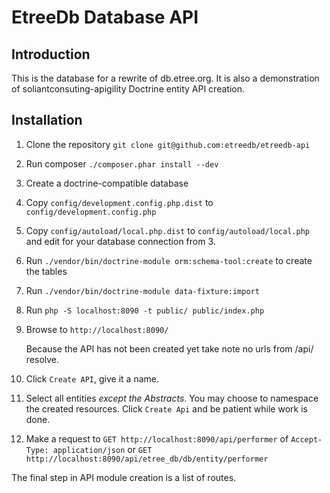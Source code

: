 EtreeDb Database API
=======================

Introduction
------------
This is the database for a rewrite of db.etree.org.  It is also a demonstration 
of soliantconsuting-apigility Doctrine entity API creation.

Installation
------------

1. Clone the repository  ```git clone git@github.com:etreedb/etreedb-api```

2. Run composer ```./composer.phar install --dev```

3. Create a doctrine-compatible database 

4. Copy ```config/development.config.php.dist``` to ```config/development.config.php```

5. Copy ```config/autoload/local.php.dist``` to ```config/autoload/local.php``` and edit for your database connection from 3.

6. Run ```./vendor/bin/doctrine-module orm:schema-tool:create``` to create the tables

7. Run ```./vendor/bin/doctrine-module data-fixture:import```

8. Run ```php -S localhost:8090 -t public/ public/index.php```

9. Browse to ```http://localhost:8090/```

    Because the API has not been created yet take note no urls from /api/ resolve.

10. Click ```Create API```, give it a name.  

11. Select all entities *except the Abstracts*.  You may choose to namespace the created resources.  Click ```Create Api``` and be patient while work is done.

12. Make a request to ```GET http://localhost:8090/api/performer``` of ```Accept-Type: application/json``` or ```GET http://localhost:8090/api/etree_db/db/entity/performer```

The final step in API module creation is a list of routes.

